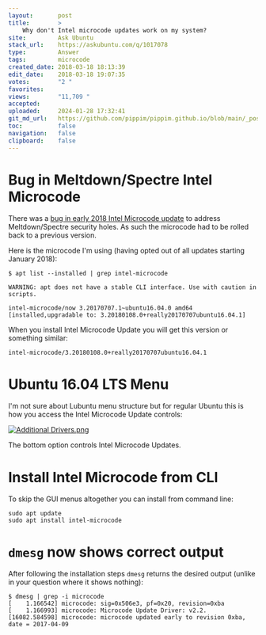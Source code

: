 ```yaml
---
layout:       post
title:        >
    Why don't Intel microcode updates work on my system?
site:         Ask Ubuntu
stack_url:    https://askubuntu.com/q/1017078
type:         Answer
tags:         microcode
created_date: 2018-03-18 18:13:39
edit_date:    2018-03-18 19:07:35
votes:        "2 "
favorites:    
views:        "11,709 "
accepted:     
uploaded:     2024-01-28 17:32:41
git_md_url:   https://github.com/pippim/pippim.github.io/blob/main/_posts/2018/2018-03-18-Why-don_t-Intel-microcode-updates-work-on-my-system_.md
toc:          false
navigation:   false
clipboard:    false
---
```


# Bug in Meltdown/Spectre Intel Microcode

There was a [bug in early 2018 Intel Microcode update][1] to address Meltdown/Spectre security holes. As such the microcode had to be rolled back to a previous version.

Here is the microcode I'm using (having opted out of all updates starting January 2018):

``` 
$ apt list --installed | grep intel-microcode

WARNING: apt does not have a stable CLI interface. Use with caution in scripts.

intel-microcode/now 3.20170707.1~ubuntu16.04.0 amd64 [installed,upgradable to: 3.20180108.0+really20170707ubuntu16.04.1]
```

When you install Intel Microcode Update you will get this version or something similar:

``` 
intel-microcode/3.20180108.0+really20170707ubuntu16.04.1
```

# Ubuntu 16.04 LTS Menu

I'm not sure about Lubuntu menu structure but for regular Ubuntu this is how you access the Intel Microcode Update controls:

[![Additional Drivers.png][2]][2]

The bottom option controls Intel Microcode Updates.

# Install Intel Microcode from CLI

To skip the GUI menus altogether you can install from command line:

``` 
sudo apt update
sudo apt install intel-microcode
```

# `dmesg` now shows correct output

After following the installation steps `dmesg` returns the desired output (unlike in your question where it shows nothing):

``` 
$ dmesg | grep -i microcode
[    1.166542] microcode: sig=0x506e3, pf=0x20, revision=0xba
[    1.166993] microcode: Microcode Update Driver: v2.2.
[16082.584598] microcode: microcode updated early to revision 0xba, date = 2017-04-09
```

  [1]: https://askubuntu.com/a/1000454/307523
  [2]: https://i.stack.imgur.com/1QcZZ.png
